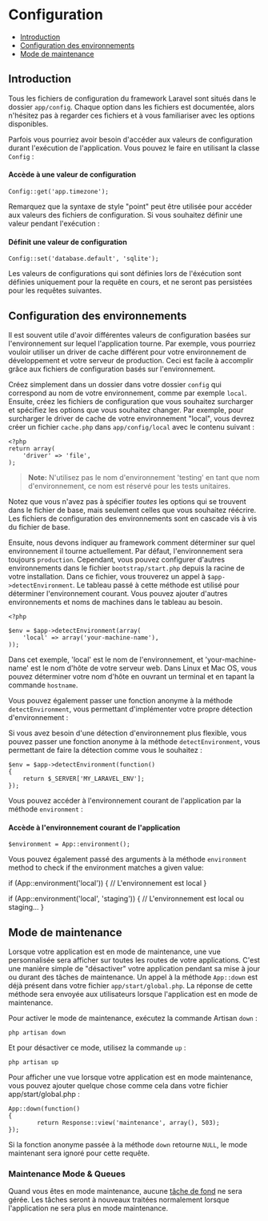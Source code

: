 # Configuration

- [Introduction](#introduction)
- [Configuration des environnements](#environment-configuration)
- [Mode de maintenance](#maintenance-mode)

<a name="introduction"></a>
## Introduction

Tous les fichiers de configuration du framework Laravel sont situés dans le dossier `app/config`. Chaque option dans les fichiers est documentée, alors n'hésitez pas à regarder ces fichiers et à vous familiariser avec les options disponibles.

Parfois vous pourriez avoir besoin d'accéder aux valeurs de configuration durant l'exécution de l'application. Vous pouvez le faire en utilisant la classe `Config` :

#### Accède à une valeur de configuration

	Config::get('app.timezone');

Remarquez que la syntaxe de style "point" peut être utilisée pour accéder aux valeurs des fichiers de configuration. Si vous souhaitez définir une valeur pendant l'exécution :

#### Définit une valeur de configuration

	Config::set('database.default', 'sqlite');

Les valeurs de configurations qui sont définies lors de l'éxécution sont définies uniquement pour la requête en cours, et ne seront pas persistées pour les requêtes suivantes.

<a name="environment-configuration"></a>
## Configuration des environnements

Il est souvent utile d'avoir différentes valeurs de configuration basées sur l'environnement sur lequel l'application tourne. Par exemple, vous pourriez vouloir utiliser un driver de cache différent pour votre environnement de développement et votre serveur de production. Ceci est facile à accomplir grâce aux fichiers de configuration basés sur l'environnement.

Créez simplement dans un dossier dans votre dossier `config` qui correspond au nom de votre environnement, comme par exemple `local`. Ensuite, créez les fichiers de configuration que vous souhaitez surcharger et spécifiez les options que vous souhaitez changer. Par exemple, pour surcharger le driver de cache de votre environnement "local", vous devrez créer un fichier `cache.php` dans `app/config/local` avec le contenu suivant :

	<?php
	return array(
		'driver' => 'file',
	);

> **Note:** N'utilisez pas le nom d'environnement 'testing' en tant que nom d'environnement, ce nom est réservé pour les tests unitaires.

Notez que vous n'avez pas à spécifier _toutes_ les options qui se trouvent dans le fichier de base, mais seulement celles que vous souhaitez réécrire. Les fichiers de configuration des environnements sont en cascade vis à vis du fichier de base.

Ensuite, nous devons indiquer au framework comment déterminer sur quel environnement il tourne actuellement. Par défaut, l'environnement sera toujours `production`. Cependant, vous pouvez configurer d'autres environnements dans le fichier `bootstrap/start.php` depuis la racine de votre installation. Dans ce fichier, vous trouverez un appel à `$app->detectEnvironment`. Le tableau passé à cette méthode est utilisé pour déterminer l'environnement courant. Vous pouvez ajouter d'autres environnements et noms de machines dans le tableau au besoin.

	<?php

	$env = $app->detectEnvironment(array(
		'local' => array('your-machine-name'),
	));

Dans cet exemple, 'local' est le nom de l'environnement, et 'your-machine-name' est le nom d'hôte de votre serveur web. Dans Linux et Mac OS, vous pouvez déterminer votre nom d'hôte en ouvrant un terminal et en tapant la commande `hostname`.

Vous pouvez également passer une fonction anonyme à la méthode `detectEnvironment`, vous permettant d'implémenter votre propre détection d'environnement :

Si vous avez besoin d'une détection d'environnement plus flexible, vous pouvez passer une fonction anonyme à la méthode `detectEnvironment`, vous permettant de faire la détection comme vous le souhaitez :


	$env = $app->detectEnvironment(function()
	{
		return $_SERVER['MY_LARAVEL_ENV'];
	});

Vous pouvez accéder à l'environnement courant de l'application par la méthode `environment` :

#### Accède à l'environnement courant de l'application

	$environment = App::environment();

Vous pouvez également passé des arguments à la méthode `environment ` method to check if the environment matches a given value:

  if (App::environment('local'))
  {
    // L'environnement est local
  }

  if (App::environment('local', 'staging'))
  {
    // L'environnement est local ou staging...
  }



<a name="maintenance-mode"></a>
## Mode de maintenance

Lorsque votre application est en mode de maintenance, une vue personnalisée sera afficher sur toutes les routes de votre applications. C'est une manière simple de "désactiver" votre application pendant sa mise à jour ou durant des tâches de maintenance. Un appel à la méthode `App::down` est déjà présent dans votre fichier `app/start/global.php`. La réponse de cette méthode sera envoyée aux utilisateurs lorsque l'application est en mode de maintenance.

Pour activer le mode de maintenance, exécutez la commande Artisan `down` :

	php artisan down

Et pour désactiver ce mode, utilisez la commande `up` :

	php artisan up

Pour afficher une vue lorsque votre application est en mode maintenance, vous pouvez ajouter quelque chose comme cela dans votre fichier app/start/global.php :

	App::down(function()
	{
    		return Response::view('maintenance', array(), 503);
	});

Si la fonction anonyme passée à la méthode `down` retourne `NULL`, le mode maintenant sera ignoré pour cette requête.

### Maintenance Mode & Queues

Quand vous êtes en mode maintenance, aucune [tâche de fond](/dev/queues) ne sera gérée. Les tâches seront à nouveaux traitées normalement lorsque l'application ne sera plus en mode maintenance.